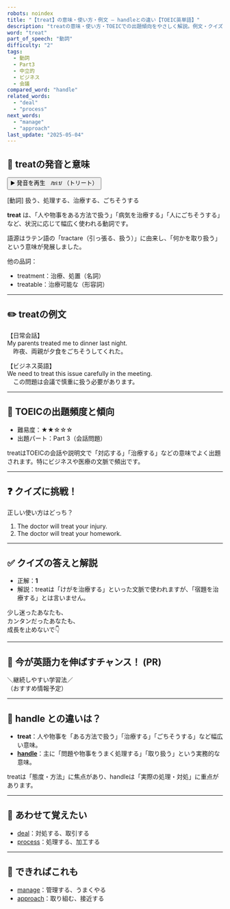 ```yaml
---
robots: noindex
title: "【treat】の意味・使い方・例文 ― handleとの違い【TOEIC英単語】"
description: "treatの意味・使い方・TOEICでの出題傾向をやさしく解説。例文・クイズ付きでhandleとの違いもわかりやすく学べます。"
word: "treat"
part_of_speech: "動詞"
difficulty: "2"
tags:
  - 動詞
  - Part3
  - 中立的
  - ビジネス
  - 会議
compared_word: "handle"
related_words:
  - "deal"
  - "process"
next_words:
  - "manage"
  - "approach"
last_update: "2025-05-04"
---
```


## 🔰 treatの発音と意味

<button class="play-audio" onclick="playTTS('treat')">
  <span class="play-audio-main">
    ▶️ 発音を再生　/triːt/
  </span>
  <span class="play-audio-sub">
    （トリート）
  </span>
</button>

[動詞] 扱う、処理する、治療する、ごちそうする

**treat** は、「人や物事をある方法で扱う」「病気を治療する」「人にごちそうする」など、状況に応じて幅広く使われる動詞です。

語源はラテン語の「tractare（引っ張る、扱う）」に由来し、「何かを取り扱う」という意味が発展しました。

他の品詞：  
- treatment：治療、処置（名詞）
- treatable：治療可能な（形容詞）

---

## ✏️ treatの例文

【日常会話】  
My parents treated me to dinner last night.  
　昨夜、両親が夕食をごちそうしてくれた。

【ビジネス英語】  
We need to treat this issue carefully in the meeting.  
　この問題は会議で慎重に扱う必要があります。

---

## 🎯 TOEICの出題頻度と傾向

- 難易度：★★☆☆☆
- 出題パート：Part 3（会話問題）

treatはTOEICの会話や説明文で「対応する」「治療する」などの意味でよく出題されます。特にビジネスや医療の文脈で頻出です。

---

## ❓ クイズに挑戦！

正しい使い方はどっち？

1. The doctor will treat your injury.  
2. The doctor will treat your homework.

---

## ✅ クイズの答えと解説

- 正解：**1**
- 解説：treatは「けがを治療する」といった文脈で使われますが、「宿題を治療する」とは言いません。

少し迷ったあなたも、  
カンタンだったあなたも、  
成長を止めないで👇️

---

## 🚀 今が英語力を伸ばすチャンス！ (PR)

<div class="info-center">
＼継続しやすい学習法／<br>  
（おすすめ情報予定）
</div>

---

## 🤔  handle との違いは？

- **treat**：人や物事を「ある方法で扱う」「治療する」「ごちそうする」など幅広い意味。
- **[handle](/word/handle/)**：主に「問題や物事をうまく処理する」「取り扱う」という実務的な意味。

treatは「態度・方法」に焦点があり、handleは「実際の処理・対処」に重点があります。

---

## 🧩 あわせて覚えたい

- [deal](/word/deal/)：対処する、取引する
- [process](/word/process/)：処理する、加工する

---

## 📖 できればこれも

- [manage](/word/manage/)：管理する、うまくやる
- [approach](/word/approach/)：取り組む、接近する

<!-- cvid: aid22_bid09 -->

